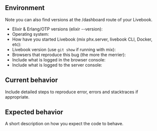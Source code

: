 ## Environment

Note you can also find versions at the /dashboard route of your Livebook.

* Elixir & Erlang/OTP versions (elixir --version): 
* Operating system: 
* How have you started Livebook (mix phx.server, livebook CLI, Docker, etc): 
* Livebook version (use `git show` if running with mix): 
* Browsers that reproduce this bug (the more the merrier): 
* Include what is logged in the browser console: 
* Include what is logged to the server console:

## Current behavior

Include detailed steps to reproduce error, errors and stacktraces if appropriate.

## Expected behavior

A short description on how you expect the code to behave.
